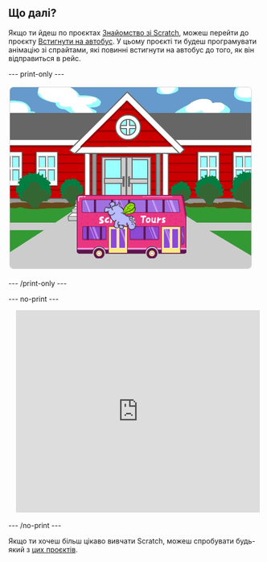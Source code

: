 ## Що далі?

Якщо ти йдеш по проєктах [Знайомство зі Scratch](https://projects.raspberrypi.org/uk-UA/pathways/scratch-intro), можеш перейти до проєкту [Встигнути на автобус](https://projects.raspberrypi.org/uk-UA/projects/catch-the-bus). У цьому проєкті ти будеш програмувати анімацію зі спрайтами, які повинні встигнути на автобус до того, як він відправиться в рейс.

--- print-only ---

![Проєкт 'Встигнути на автобус'.](images/scratch-tour-bus.png)

--- /print-only ---

--- no-print ---

<div class="scratch-preview" style="margin-left: 15px;">
  <iframe allowtransparency="true" width="485" height="402" src="https://scratch.mit.edu/projects/embed/724160134/?autostart=false" frameborder="0"></iframe>
</div>

--- /no-print ---

Якщо ти хочеш більш цікаво вивчати Scratch, можеш спробувати будь-який з [цих проєктів](https://projects.raspberrypi.org/uk-UA/projects?software%5B%5D=scratch&curriculum%5B%5D=%201).

